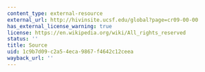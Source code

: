 ```yaml
---
content_type: external-resource
external_url: http://hivinsite.ucsf.edu/global?page=cr09-00-00
has_external_license_warning: true
license: https://en.wikipedia.org/wiki/All_rights_reserved
status: ''
title: Source
uid: 1c9b7d09-c2a5-4eca-9867-f4642c12ceea
wayback_url: ''
---
```


